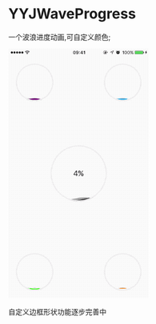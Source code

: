 # YYJWaveProgress

一个波浪进度动画,可自定义颜色;

![image](https://github.com/ATMLGG/YYJWaveProgress/blob/master/demo.gif)  

自定义边框形状功能逐步完善中


